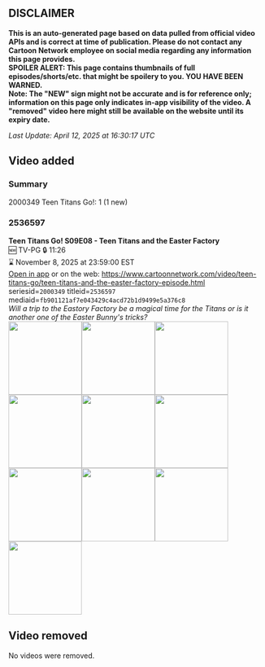 ## DISCLAIMER
**This is an auto-generated page based on data pulled from official video APIs and is correct at time of publication. Please do not contact any Cartoon Network employee on social media regarding any information this page provides.**  
**SPOILER ALERT: This page contains thumbnails of full episodes/shorts/etc. that might be spoilery to you. YOU HAVE BEEN WARNED.**  
**Note: The "NEW" sign might not be accurate and is for reference only; information on this page only indicates in-app visibility of the video. A "removed" video here might still be available on the website until its expiry date.**  

_Last Update: April 12, 2025 at 16:30:17 UTC_
## Video added
### Summary
2000349 Teen Titans Go!: 1 (1 new)  
### 2536597
**Teen Titans Go! S09E08 - Teen Titans and the Easter Factory**  
🆕 TV-PG 🔒 11:26  
⌛ November 8, 2025 at 23:59:00 EST  
[Open in app](https://cnvideo.sercomkc.org/redirector.html?type=cnapp&seriesid=2000349&titleid=2536597&mediaid=fb901121af7e043429c4acd72b1d9499e5a376c8) or on the web: https://www.cartoonnetwork.com/video/teen-titans-go/teen-titans-and-the-easter-factory-episode.html  
seriesid=`2000349` titleid=`2536597` mediaid=`fb901121af7e043429c4acd72b1d9499e5a376c8`  
_Will a trip to the Eastory Factory be a magical time for the Titans or is it another one of the Easter Bunny's tricks?_  
<a href="https://s3.amazonaws.com/cartoonorchestrator/2536597_001_1280x720.jpg"><img src="https://s3.amazonaws.com/cartoonorchestrator/2536597_001_640x360.jpg" height="144px" /></a><a href="https://s3.amazonaws.com/cartoonorchestrator/2536597_002_1280x720.jpg"><img src="https://s3.amazonaws.com/cartoonorchestrator/2536597_002_640x360.jpg" height="144px" /></a><a href="https://s3.amazonaws.com/cartoonorchestrator/2536597_003_1280x720.jpg"><img src="https://s3.amazonaws.com/cartoonorchestrator/2536597_003_640x360.jpg" height="144px" /></a><a href="https://s3.amazonaws.com/cartoonorchestrator/2536597_004_1280x720.jpg"><img src="https://s3.amazonaws.com/cartoonorchestrator/2536597_004_640x360.jpg" height="144px" /></a><a href="https://s3.amazonaws.com/cartoonorchestrator/2536597_005_1280x720.jpg"><img src="https://s3.amazonaws.com/cartoonorchestrator/2536597_005_640x360.jpg" height="144px" /></a><a href="https://s3.amazonaws.com/cartoonorchestrator/2536597_006_1280x720.jpg"><img src="https://s3.amazonaws.com/cartoonorchestrator/2536597_006_640x360.jpg" height="144px" /></a><a href="https://s3.amazonaws.com/cartoonorchestrator/2536597_007_1280x720.jpg"><img src="https://s3.amazonaws.com/cartoonorchestrator/2536597_007_640x360.jpg" height="144px" /></a><a href="https://s3.amazonaws.com/cartoonorchestrator/2536597_008_1280x720.jpg"><img src="https://s3.amazonaws.com/cartoonorchestrator/2536597_008_640x360.jpg" height="144px" /></a><a href="https://s3.amazonaws.com/cartoonorchestrator/2536597_009_1280x720.jpg"><img src="https://s3.amazonaws.com/cartoonorchestrator/2536597_009_640x360.jpg" height="144px" /></a><a href="https://s3.amazonaws.com/cartoonorchestrator/2536597_010_1280x720.jpg"><img src="https://s3.amazonaws.com/cartoonorchestrator/2536597_010_640x360.jpg" height="144px" /></a>
## Video removed
No videos were removed.  
